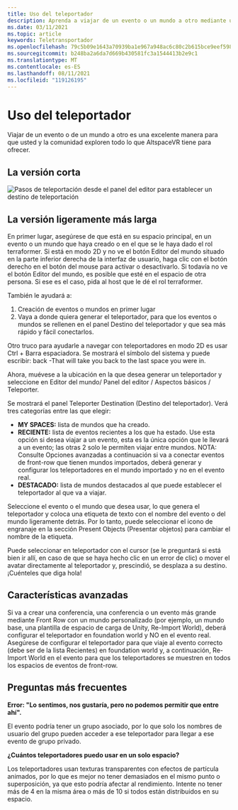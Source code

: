 ```yaml
---
title: Uso del teleportador
description: Aprenda a viajar de un evento o un mundo a otro mediante un teleportador en AltspaceVR.
ms.date: 03/11/2021
ms.topic: article
keywords: Teletransportador
ms.openlocfilehash: 79c5b09e1643a70939ba1e967a948ac6c80c2b615bce9eef598d0e07b7722ea3
ms.sourcegitcommit: b248ba2a6da7d669b430581fc3a1544413b2e9c1
ms.translationtype: MT
ms.contentlocale: es-ES
ms.lasthandoff: 08/11/2021
ms.locfileid: "119126195"
---
```

# <a name="using-the-teleporter"></a>Uso del teleportador

Viajar de un evento o de un mundo a otro es una excelente manera para que usted y la comunidad exploren todo lo que AltspaceVR tiene para ofrecer.

## <a name="the-short-version"></a>La versión corta

![Pasos de teleportación desde el panel del editor para establecer un destino de teleportación](images/teleporter.png)

## <a name="the-slightly-longer-version"></a>La versión ligeramente más larga

En primer lugar, asegúrese de que está en su espacio principal, en un evento o un mundo que haya creado o en el que se le haya dado el rol terraformer. Si está en modo 2D y no ve el botón Editor del mundo situado en la parte inferior derecha de la interfaz de usuario, haga clic con el botón derecho en el botón del mouse para activar o desactivarlo. Si todavía no ve el botón Editor del mundo, es posible que esté en el espacio de otra persona. Si ese es el caso, pida al host que le dé el rol terraformer.

También le ayudará a: 
1. Creación de eventos o mundos en primer lugar
2. Vaya a donde quiera generar el teleportador, para que los eventos o mundos se rellenen en el panel Destino del teleportador y que sea más rápido y fácil conectarlos.

Otro truco para ayudarle a navegar con teleportadores en modo 2D es usar Ctrl + Barra espaciadora. Se mostrará el símbolo del sistema y puede escribir: back -That will take you back to the last space you were in. 

Ahora, muévese a la ubicación en la que desea generar un teleportador y seleccione en Editor del mundo/ Panel del editor / Aspectos básicos / Teleporter.

Se mostrará el panel Teleporter Destination (Destino del teleportador). Verá tres categorías entre las que elegir:

* **MY SPACES:** lista de mundos que ha creado.
* **RECIENTE:** lista de eventos recientes a los que ha estado. Use esta opción si desea viajar a un evento, esta es la única opción que le llevará a un evento; las otras 2 solo le permiten viajar entre mundos. NOTA: Consulte Opciones avanzadas a continuación si va a conectar eventos de front-row que tienen mundos importados, deberá generar y configurar los teleportadores en el mundo importado y no en el evento real.
* **DESTACADO:** lista de mundos destacados al que puede establecer el teleportador al que va a viajar.

Seleccione el evento o el mundo que desea usar, lo que genera el teleportador y coloca una etiqueta de texto con el nombre del evento o del mundo ligeramente detrás. Por lo tanto, puede seleccionar el icono de engranaje en la sección Present Objects (Presentar objetos) para cambiar el nombre de la etiqueta.

Puede seleccionar en teleportador con el cursor (se le preguntará si está bien ir allí, en caso de que se haya hecho clic en un error de clic) o mover el avatar directamente al teleportador y, prescindió, se desplaza a su destino. ¡Cuénteles que diga hola!

## <a name="advanced-features"></a>Características avanzadas

Si va a crear una conferencia, una conferencia o un evento más grande mediante Front Row con un mundo personalizado (por ejemplo, un mundo base, una plantilla de espacio de carga de Unity, Re-Import World), deberá configurar el teleportador en foundation world y NO en el evento real. Asegúrese de configurar el teleportador para que viaje al evento correcto (debe ser de la lista Recientes) en foundation world y, a continuación, Re-Import World en el evento para que los teleportadores se muestren en todos los espacios de eventos de front-row.

## <a name="faqs"></a>Preguntas más frecuentes

**Error: "Lo sentimos, nos gustaría, pero no podemos permitir que entre ahí".**

El evento podría tener un grupo asociado, por lo que solo los nombres de usuario del grupo pueden acceder a ese teleportador para llegar a ese evento de grupo privado.

**¿Cuántos teleportadores puedo usar en un solo espacio?**

Los teleportadores usan texturas transparentes con efectos de partícula animados, por lo que es mejor no tener demasiados en el mismo punto o superposición, ya que esto podría afectar al rendimiento. Intente no tener más de 4 en la misma área o más de 10 si todos están distribuidos en su espacio.